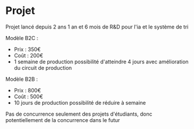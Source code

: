 # Projet

Projet lancé depuis 2 ans 1 an et 6 mois  de R&D pour l'ia et le système de tri

Modèle B2C :
- Prix : 350€
- Coût : 200€
- 1 semaine de production possibilité d'atteindre 4 jours avec amélioration du circuit de production

Modèle B2B :
- Prix : 800€
- Coût : 500€
- 10 jours de production possibilité de réduire à semaine

Pas de concurrence seulement des projets d'étudiants, donc potentiellement de la concurrence dans le futur